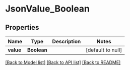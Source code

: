 # JsonValue_Boolean
## Properties

| Name | Type | Description | Notes |
|------------ | ------------- | ------------- | -------------|
| **value** | **Boolean** |  | [default to null] |

[[Back to Model list]](../README.md#documentation-for-models) [[Back to API list]](../README.md#documentation-for-api-endpoints) [[Back to README]](../README.md)


